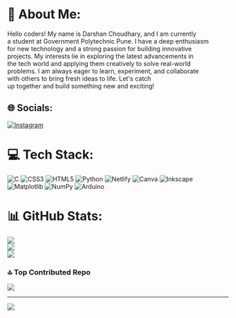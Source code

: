 # 💫 About Me:
Hello coders! My name is Darshan Choudhary, and I am currently<br> a student at Government Polytechnic Pune. I have a deep enthusiasm<br> for new technology and a strong passion for building innovative <br>projects. My interests lie in exploring the latest advancements in <br>the tech world and applying them creatively to solve real-world<br> problems. I am always eager to learn, experiment, and collaborate <br>with others to bring fresh ideas to life. Let's catch <br>up together and build something new and exciting!


## 🌐 Socials:
[![Instagram](https://img.shields.io/badge/Instagram-%23E4405F.svg?logo=Instagram&logoColor=white)](https://instagram.com/darshan_choudhary_02) 

# 💻 Tech Stack:
![C](https://img.shields.io/badge/c-%2300599C.svg?style=for-the-badge&logo=c&logoColor=white) ![CSS3](https://img.shields.io/badge/css3-%231572B6.svg?style=for-the-badge&logo=css3&logoColor=white) ![HTML5](https://img.shields.io/badge/html5-%23E34F26.svg?style=for-the-badge&logo=html5&logoColor=white) ![Python](https://img.shields.io/badge/python-3670A0?style=for-the-badge&logo=python&logoColor=ffdd54) ![Netlify](https://img.shields.io/badge/netlify-%23000000.svg?style=for-the-badge&logo=netlify&logoColor=#00C7B7) ![Canva](https://img.shields.io/badge/Canva-%2300C4CC.svg?style=for-the-badge&logo=Canva&logoColor=white) ![Inkscape](https://img.shields.io/badge/Inkscape-e0e0e0?style=for-the-badge&logo=inkscape&logoColor=080A13) ![Matplotlib](https://img.shields.io/badge/Matplotlib-%23ffffff.svg?style=for-the-badge&logo=Matplotlib&logoColor=black) ![NumPy](https://img.shields.io/badge/numpy-%23013243.svg?style=for-the-badge&logo=numpy&logoColor=white) ![Arduino](https://img.shields.io/badge/-Arduino-00979D?style=for-the-badge&logo=Arduino&logoColor=white)
# 📊 GitHub Stats:
![](https://github-readme-stats.vercel.app/api?username=darshanC07&theme=merko&hide_border=false&include_all_commits=true&count_private=true)<br/>
![](https://github-readme-streak-stats.herokuapp.com/?user=darshanC07&theme=merko&hide_border=false)<br/>
![](https://github-readme-stats.vercel.app/api/top-langs/?username=darshanC07&theme=merko&hide_border=false&include_all_commits=true&count_private=true&layout=compact)

### 🔝 Top Contributed Repo
![](https://github-contributor-stats.vercel.app/api?username=darshanC07&limit=5&theme=merko&combine_all_yearly_contributions=true)

---
[![](https://visitcount.itsvg.in/api?id=darshanC07&icon=5&color=7)](https://visitcount.itsvg.in)

<!-- Proudly created with GPRM ( https://gprm.itsvg.in ) -->
